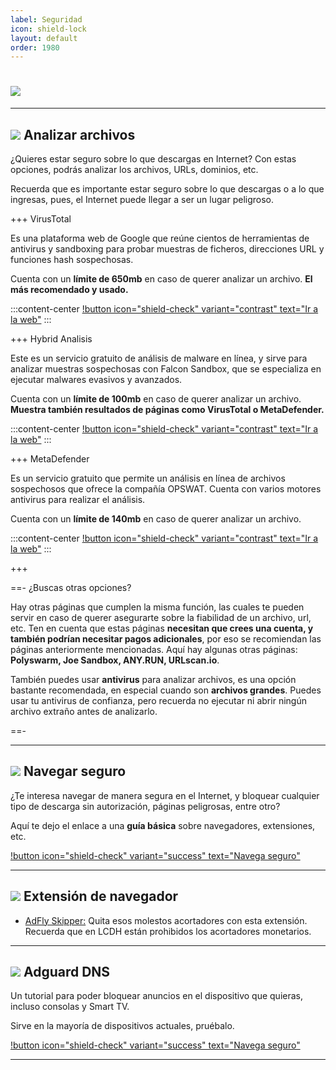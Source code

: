 ```yaml
---
label: Seguridad
icon: shield-lock
layout: default
order: 1980
---
```


# ![](https://i.postimg.cc/x1XN2cXT/seguridaaaaaaaaa.png)

---

## ![](https://i.postimg.cc/fyHqs50r/Proyecto-nuevo-2.png) Analizar archivos


¿Quieres estar seguro sobre lo que descargas en Internet? Con estas opciones, podrás analizar los archivos, URLs, dominios, etc.

Recuerda que es importante estar seguro sobre lo que descargas o a lo que ingresas, pues, el Internet puede llegar a ser un lugar peligroso.



+++ VirusTotal


Es una plataforma web de Google que reúne cientos de herramientas de antivirus y sandboxing para probar muestras de ficheros, direcciones URL y funciones hash sospechosas.

Cuenta con un **límite de 650mb** en caso de querer analizar un archivo. **El más recomendado y usado.**

:::content-center
[!button icon="shield-check" variant="contrast" text="Ir a la web"](https://www.virustotal.com/gui/home/upload)
:::


+++ Hybrid Analisis


Este es un servicio gratuito de análisis de malware en línea, y sirve para analizar muestras sospechosas con Falcon Sandbox, que se especializa en ejecutar malwares evasivos y avanzados.

Cuenta con un **límite de 100mb** en caso de querer analizar un archivo. **Muestra también resultados de páginas como VirusTotal o MetaDefender.**

:::content-center
[!button icon="shield-check" variant="contrast" text="Ir a la web"](https://www.hybrid-analysis.com/)
:::


+++ MetaDefender


Es un servicio gratuito que permite un análisis en línea de archivos sospechosos que ofrece la compañía OPSWAT. Cuenta con varios motores antivirus para realizar el análisis.

Cuenta con un **límite de 140mb** en caso de querer analizar un archivo.


:::content-center
[!button icon="shield-check" variant="contrast" text="Ir a la web"](https://metadefender.opswat.com)
:::


+++


==- ¿Buscas otras opciones?


Hay otras páginas que cumplen la misma función, las cuales te pueden servir en caso de querer asegurarte sobre la fiabilidad de un archivo, url, etc. Ten en cuenta que estas páginas **necesitan que crees una cuenta, y también podrían necesitar pagos adicionales**, por eso se recomiendan las páginas anteriormente mencionadas. Aquí hay algunas otras páginas: **Polyswarm, Joe Sandbox, ANY.RUN, URLscan.io**.

También puedes usar **antivirus** para analizar archivos, es una opción bastante recomendada, en especial cuando son **archivos grandes**. Puedes usar tu antivirus de confianza, pero recuerda no ejecutar ni abrir ningún archivo extraño antes de analizarlo.

==-


---


## ![](https://i.postimg.cc/fyHqs50r/Proyecto-nuevo-2.png) Navegar seguro

¿Te interesa navegar de manera segura en el Internet, y bloquear cualquier tipo de descarga sin autorización, páginas peligrosas, entre otro?

Aquí te dejo el enlace a una **guía básica** sobre navegadores, extensiones, etc.

[!button icon="shield-check" variant="success" text="Navega seguro"](https://noiroom.tech/Tutoriales/navega-seguro)


---


## ![](https://i.postimg.cc/fyHqs50r/Proyecto-nuevo-2.png) **Extensión de navegador**


- [AdFly Skipper:](https://chromewebstore.google.com/detail/adfly-skipper/obnfifcganohemahpomajbhocfkdgmjb?pli=1)
Quita esos molestos acortadores con esta extensión. Recuerda que en LCDH están prohibidos los acortadores monetarios.


---


## ![](https://i.postimg.cc/fyHqs50r/Proyecto-nuevo-2.png) Adguard DNS


Un tutorial para poder bloquear anuncios en el dispositivo que quieras, incluso consolas y Smart TV.

Sirve en la mayoría de dispositivos actuales, pruébalo.

[!button icon="shield-check" variant="success" text="Navega seguro"](https://noiroom.tech/Tutoriales/Adguard)


---

